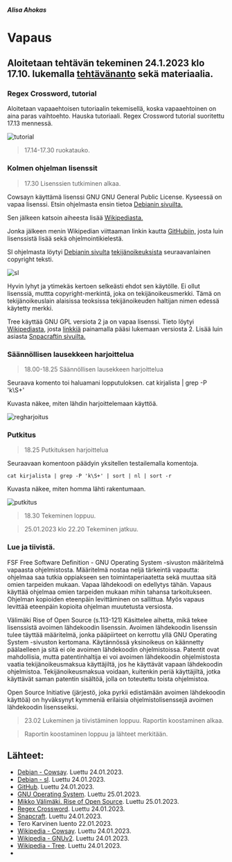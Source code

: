 ##### Alisa Ahokas

# Vapaus													

## Aloitetaan tehtävän tekeminen 24.1.2023 klo 17.10. lukemalla [tehtävänanto](https://terokarvinen.com/2023/linux-palvelimet-2023-alkukevat/) sekä materiaalia.

### Regex Crossword, tutorial

Aloitetaan vapaaehtoisen tutoriaalin tekemisellä, koska vapaaehtoinen on aina paras vaihtoehto. Hauska tutoriaali.
Regex Crossword tutorial suoritettu 17.13 mennessä.

![tutorial](https://user-images.githubusercontent.com/112398757/214691079-c8be12cb-221d-4632-935b-611e25d879d1.JPG)



>17.14-17.30 ruokatauko.

### Kolmen ohjelman lisenssit

>17.30 Lisenssien tutkiminen alkaa.

Cowsayn käyttämä lisenssi GNU GNU General Public License. Kyseessä on vapaa lisenssi. Etsin ohjelmasta ensin tietoa [Debianin sivuilta.](https://sources.debian.org/copyright/license/cowsay/3.03%2Bdfsg1-2/)

Sen jälkeen katsoin aiheesta lisää [Wikipediasta.](https://en.wikipedia.org/wiki/Cowsay)

Jonka jälkeen menin Wikipedian viittaaman linkin kautta [GitHubiin,](https://github.com/tnalpgge/rank-amateur-cowsay)
josta luin lisenssistä lisää sekä ohjelmointikielestä.

Sl ohjelmasta löytyi [Debianin sivulta](https://packages.debian.org/sid/sl) [tekijänoikeuksista](https://metadata.ftp-master.debian.org/changelogs//main/s/sl/sl_5.02-1_copyright) seuraavanlainen copyright teksti.

![sl](https://user-images.githubusercontent.com/112398757/214696675-b69f2923-b1e8-4450-bbaa-86515ef09b61.JPG)

Hyvin lyhyt ja ytimekäs kertoen selkeästi ehdot sen käytölle. Ei ollut lisenssiä, muttta copyright-merkintä, joka on tekijänoikeusmerkki. Tämä on tekijänoikeuslain alaisissa teoksissa tekijänoikeuden haltijan nimen edessä käytetty merkki.

Tree käyttää GNU GPL versiota 2 ja on vapaa lisenssi. Tieto löytyi [Wikipediasta](https://en.wikipedia.org/wiki/Tree_(command)), josta [linkkiä](https://en.wikipedia.org/wiki/GNU_General_Public_License#Version_2) painamalla pääsi lukemaan versiosta 2. Lisää luin asiasta [Snpacraftin sivuilta.](https://snapcraft.io/install/tree/rhel)

### Säännöllisen lausekkeen harjoittelua

> 18.00-18.25 Säännöllisen lausekkeen harjoittelua

Seuraava komento toi haluamani lopputuloksen.
    cat kirjalista | grep -P  'k\S+' 
    
    
Kuvasta näkee, miten lähdin harjoittelemaan käyttöä.


![regharjoitus](https://user-images.githubusercontent.com/112398757/214693256-945e600b-2b72-4aa7-b494-14c24af4cb06.JPG)



### Putkitus

>18.25 Putkituksen harjoittelua

Seuraavaan komentoon päädyin yksitellen testailemalla komentoja.

    cat kirjalista | grep -P 'k\S+' | sort | nl | sort -r

Kuvasta näkee, miten homma lähti rakentumaan.

![putkitus](https://user-images.githubusercontent.com/112398757/214693478-6ade02c0-567f-419e-8b9b-2f9f1e922b92.JPG)


>18.30 Tekeminen loppuu.

>25.01.2023 klo 22.20 Tekeminen jatkuu.

### Lue ja tiivistä.

FSF Free Software Definition - GNU Operating System -sivuston määritelmä vapaasta ohjelmistosta. Määritelmä nostaa neljä tärkeintä vapautta: ohjelmaa saa tutkia oppiakseen sen toimintaperiaatetta sekä muuttaa sitä omien tarpeiden mukaan. Vapaa lähdekoodi on edellytys tähän.
Vapaus käyttää ohjelmaa omien tarpeiden mukaan mihin tahansa tarkoitukseen. Ohjelman kopioiden eteenpäin levittäminen on sallittua. Myös vapaus levittää eteenpäin kopioita ohjelman muutetusta versiosta.

Välimäki Rise of Open Source (s.113-121)
Käsittelee aihetta, mikä tekee lisenssistä avoimen lähdekoodin lisenssin. Avoimen lähdekoodin lisenssin tulee täyttää määritelmä, jonka pääpiirteet on kerrottu yllä GNU Operating System -sivuston kertomana. Käytännössä yksinoikeus on käännetty päälaelleen ja sitä ei ole avoimen lähdekoodin ohjelmistoissa. Patentit ovat mahdollisia, mutta patentinhaltija ei voi avoimen lähdekoodin ohjelmistosta vaatia tekijänoikeusmaksua käyttäjiltä, jos he käyttävät vapaan lähdekoodin ohjelmistoa. Tekijänoikeusmaksua voidaan, kuitenkin periä käyttäjiltä, jotka käyttävät saman patentin sisältöä, jolla on toteutettu toista ohjelmistoa.

Open Source Initiative (järjestö, joka pyrkii edistämään avoimen lähdekoodin käyttöä) on hyväksynyt kymmeniä erilaisia ohjelmistolisenssejä avoimen lähdekoodin lisensseiksi.

>23.02 Lukeminen ja tiivistäminen loppuu. Raportin koostaminen alkaa.

>Raportin koostaminen loppuu ja lähteet merkitään.

## Lähteet:

- [Debian - Cowsay](https://sources.debian.org/copyright/license/cowsay/3.03%2Bdfsg1-2/). Luettu 24.01.2023.
- [Debian - sl](https://packages.debian.org/sid/sl). Luettu 24.01.2023.
- [GitHub](https://github.com/tnalpgge/rank-amateur-cowsay). Luettu 24.01.2023.
- [GNU Operating System](https://www.gnu.org/philosophy/free-sw.html). Luettu 25.01.2023.
- [Mikko Välimäki. Rise of Open Source](http://lib.tkk.fi/Diss/2005/isbn9529187793/isbn9529187793.pdf). Luettu 25.01.2023.
- [Regex Crossword](https://regexcrossword.com/). Luettu 24.01.2023.
- [Snapcraft](https://snapcraft.io/install/tree/rhel). Luettu 24.01.2023.
- Tero Karvinen luento 22.01.2023.
- [Wikipedia - Cowsay](https://en.wikipedia.org/wiki/Cowsay). Luettu 24.01.2023.
- [Wikipedia - GNUv2](https://en.wikipedia.org/wiki/GNU_General_Public_License#Version_2). Luettu 24.01.2023.
- [Wikipedia - Tree](https://en.wikipedia.org/wiki/Tree_(command)). Luettu 24.01.2023.
- 


